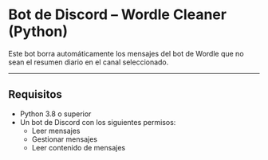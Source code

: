 # Bot de Discord – Wordle Cleaner (Python)

Este bot borra automáticamente los mensajes del bot de Wordle que no sean el resumen diario en el canal seleccionado.

---

## Requisitos

- Python 3.8 o superior
- Un bot de Discord con los siguientes permisos:
  - Leer mensajes
  - Gestionar mensajes
  - Leer contenido de mensajes

